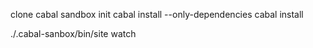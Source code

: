 clone
cabal sandbox init
cabal install --only-dependencies
cabal install

./.cabal-sanbox/bin/site watch
